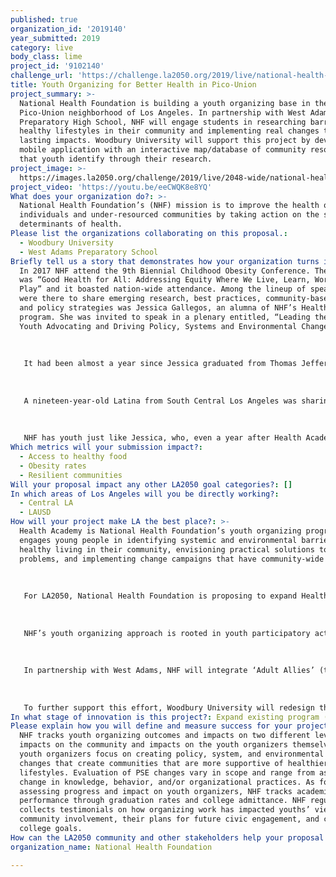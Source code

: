 ```yaml
---
published: true
organization_id: '2019140'
year_submitted: 2019
category: live
body_class: lime
project_id: '9102140'
challenge_url: 'https://challenge.la2050.org/2019/live/national-health-foundation/'
title: Youth Organizing for Better Health in Pico-Union
project_summary: >-
  National Health Foundation is building a youth organizing base in the
  Pico-Union neighborhood of Los Angeles. In partnership with West Adams
  Preparatory High School, NHF will engage students in researching barriers to
  healthy lifestyles in their community and implementing real changes that have
  lasting impacts. Woodbury University will support this project by developing a
  mobile application with an interactive map/database of community resources
  that youth identify through their research.
project_image: >-
  https://images.la2050.org/challenge/2019/live/2048-wide/national-health-foundation.jpg
project_video: 'https://youtu.be/eeCWQK8e8YQ'
What does your organization do?: >-
  National Health Foundation’s (NHF) mission is to improve the health of
  individuals and under-resourced communities by taking action on the social
  determinants of health.
Please list the organizations collaborating on this proposal.:
  - Woodbury University
  - West Adams Preparatory School
Briefly tell us a story that demonstrates how your organization turns inspiration into impact.: >-
  In 2017 NHF attend the 9th Biennial Childhood Obesity Conference. The theme
  was “Good Health for All: Addressing Equity Where We Live, Learn, Work and
  Play” and it boasted nation-wide attendance. Among the lineup of speakers who
  were there to share emerging research, best practices, community-based efforts
  and policy strategies was Jessica Gallegos, an alumna of NHF’s Health Academy
  program. She was invited to speak in a plenary entitled, “Leading the Way:
  Youth Advocating and Driving Policy, Systems and Environmental Change.”
   
   
   
   It had been almost a year since Jessica graduated from Thomas Jefferson Senior High and started her freshman year as a biochemistry major at UCLA. But for her presentation she recalled all the good work done through her Health Academy experience. During her time in Health Academy, Jessica and her peers played an integral role in getting a hydration station installed at her school and establishing a wayfinding signage system at a major corridor in her neighborhood to promote walking. She often took the lead on presenting youth-led efforts to key stakeholders in her school and community. 
   
   
   
   A nineteen-year-old Latina from South Central Los Angeles was sharing her story, and hundreds of public health professionals were listening. Jessica noticed this as she stood at the podium, “I felt tense going on stage and seeing my name card being placed on the panelists’ table because I didn’t think I was a person others would care to listen to and let alone take notes from… but they did. Once I started speaking I saw many people nodding their heads in agreement and even taking pictures of my presentation — of MY experience.”
   
   
   
   NHF has youth just like Jessica, who, even a year after Health Academy, are still passionate about giving back to her community. Jessica said, “I’ve thought about the public health field for a while and coming to this conference is making me consider it even more. I realized that the doctor I once wished to be is the last visit a person would want to — or should — make. The real difference happens way before that. It’s in where we live and what’s around us. It’s a reality my community knows too well.”
Which metrics will your submission impact?:
  - Access to healthy food
  - Obesity rates
  - Resilient communities
Will your proposal impact any other LA2050 goal categories?: []
In which areas of Los Angeles will you be directly working?:
  - Central LA
  - LAUSD
How will your project make LA the best place?: >-
  Health Academy is National Health Foundation’s youth organizing program that
  engages young people in identifying systemic and environmental barriers to
  healthy living in their community, envisioning practical solutions to those
  problems, and implementing change campaigns that have community-wide impact. 
   
   
   
   For LA2050, National Health Foundation is proposing to expand Health Academy to West Adams Preparatory High School (West Adams), thereby activating a cohort of young people to advocate for healthier communities, and developing the next generation of public health and civic leaders. Building on Health Academy’s six years of success in two South Los Angeles high schools (Thomas Jefferson Senior High and Santee Education Complex), NHF is prepared to reach additional communities and empower a new cohort of community youth leaders. 
   
   
   
   NHF’s youth organizing approach is rooted in youth participatory action research (YPAR), a collaborative effort that equitably involves youth residents from a target community as stakeholders and decision-makers in all aspects of system change campaigns to improve community health. In YPAR, participants are regarded as the experts of their community who not only live through the barriers to good health and well-being in their day-to-day lives, but are also the best informants on identifying possible solutions to these challenges. In this process, youth lead the entire project: from formative research, development, implementation, all the way to evaluation. Often, the solutions that come to fruition during this process are ones that address health issues closer to the root cause, and involve policy and systems change that produce lasting and sustainable impacts. 
   
   
   
   In partnership with West Adams, NHF will integrate ‘Adult Allies’ (trained staff members) into the school to facilitate the Health Academy program. Adult Allies will recruit and train youth in key public health concepts, community research and organizing, and assist youth throughout the YPAR process through curriculum-based weekly training meetings. By the end of one school year, Adult Allies will have trained and supported youth organizers to identify and develop at least one system change campaign to address health inequities and the social determinants of health in Pico-Union, Los Angeles. These projects often focus on access to healthy foods or improving the built environment.
   
   
   
   To further support this effort, Woodbury University will redesign their mobile application “Hear Our Local Legacy App,” originally created for Walk Watts, to include an interactive map/database of Pico-Union community resources that youth identify through their research.
In what stage of innovation is this project?: Expand existing program (expanding and continuing ongoing successful projects)
Please explain how you will define and measure success for your project.: >-
  NHF tracks youth organizing outcomes and impacts on two different levels:
  impacts on the community and impacts on the youth organizers themselves. NHF’s
  youth organizers focus on creating policy, system, and environmental (PSE)
  changes that create communities that are more supportive of healthier
  lifestyles. Evaluation of PSE changes vary in scope and range from assessing
  change in knowledge, behavior, and/or organizational practices. As for
  assessing progress and impact on youth organizers, NHF tracks academic
  performance through graduation rates and college admittance. NHF regularly
  collects testimonials on how organizing work has impacted youths’ view on
  community involvement, their plans for future civic engagement, and career and
  college goals.
How can the LA2050 community and other stakeholders help your proposal succeed?: []
organization_name: National Health Foundation

---
```


